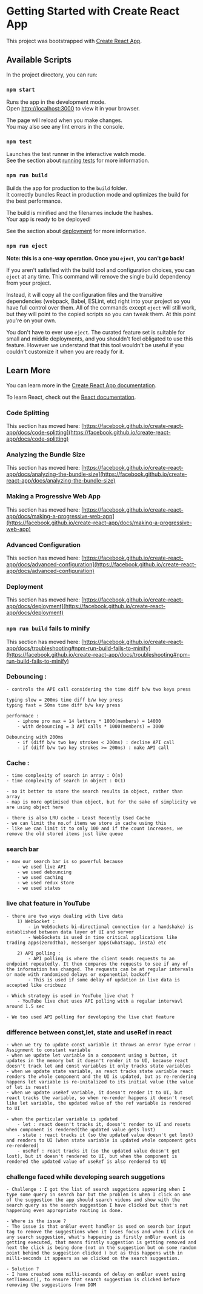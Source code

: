 # Getting Started with Create React App

This project was bootstrapped with [Create React App](https://github.com/facebook/create-react-app).

## Available Scripts

In the project directory, you can run:

### `npm start`

Runs the app in the development mode.\
Open [http://localhost:3000](http://localhost:3000) to view it in your browser.

The page will reload when you make changes.\
You may also see any lint errors in the console.

### `npm test`

Launches the test runner in the interactive watch mode.\
See the section about [running tests](https://facebook.github.io/create-react-app/docs/running-tests) for more information.

### `npm run build`

Builds the app for production to the `build` folder.\
It correctly bundles React in production mode and optimizes the build for the best performance.

The build is minified and the filenames include the hashes.\
Your app is ready to be deployed!

See the section about [deployment](https://facebook.github.io/create-react-app/docs/deployment) for more information.

### `npm run eject`

**Note: this is a one-way operation. Once you `eject`, you can't go back!**

If you aren't satisfied with the build tool and configuration choices, you can `eject` at any time. This command will remove the single build dependency from your project.

Instead, it will copy all the configuration files and the transitive dependencies (webpack, Babel, ESLint, etc) right into your project so you have full control over them. All of the commands except `eject` will still work, but they will point to the copied scripts so you can tweak them. At this point you're on your own.

You don't have to ever use `eject`. The curated feature set is suitable for small and middle deployments, and you shouldn't feel obligated to use this feature. However we understand that this tool wouldn't be useful if you couldn't customize it when you are ready for it.

## Learn More

You can learn more in the [Create React App documentation](https://facebook.github.io/create-react-app/docs/getting-started).

To learn React, check out the [React documentation](https://reactjs.org/).

### Code Splitting

This section has moved here: [https://facebook.github.io/create-react-app/docs/code-splitting](https://facebook.github.io/create-react-app/docs/code-splitting)

### Analyzing the Bundle Size

This section has moved here: [https://facebook.github.io/create-react-app/docs/analyzing-the-bundle-size](https://facebook.github.io/create-react-app/docs/analyzing-the-bundle-size)

### Making a Progressive Web App

This section has moved here: [https://facebook.github.io/create-react-app/docs/making-a-progressive-web-app](https://facebook.github.io/create-react-app/docs/making-a-progressive-web-app)

### Advanced Configuration

This section has moved here: [https://facebook.github.io/create-react-app/docs/advanced-configuration](https://facebook.github.io/create-react-app/docs/advanced-configuration)

### Deployment

This section has moved here: [https://facebook.github.io/create-react-app/docs/deployment](https://facebook.github.io/create-react-app/docs/deployment)

### `npm run build` fails to minify

This section has moved here: [https://facebook.github.io/create-react-app/docs/troubleshooting#npm-run-build-fails-to-minify](https://facebook.github.io/create-react-app/docs/troubleshooting#npm-run-build-fails-to-minify)



### Debouncing : 
    - controls the API call considering the time diff b/w two keys press

    typing slow = 200ms time diff b/w key press
    typing fast = 50ms time diff b/w key press

    performace : 
        - iphone pro max = 14 letters * 1000(members) = 14000
        - with debouncing = 3 API calls * 1000(members) = 3000

    Debouncing with 200ms
        - if (diff b/w two key strokes < 200ms) : decline API call
        - if (diff b/w two key strokes >= 200ms) : make API call


### Cache :

    - time complexity of search in array : O(n)
    - time complexity of search in object : O(1)

    - so it better to store the search results in object, rather than array
    - map is more optimised than object, but for the sake of simplicity we are using object here

    - there is also LRU cache - Least Recently Used Cache
    - we can limit the no.of items we store in cache using this
    - like we can limit it to only 100 and if the count increases, we remove the old stored items just like queue


### search bar

    - now our search bar is so powerful because
        - we used live API
        - we used debouncing
        - we used caching
        - we used redux store
        - we used states 

### live chat feature in YouTube

    - there are two ways dealing with live data
        1) WebSocket :
            - in WebSockets bi-directional connection (or a handshake) is established between data layer of UI and server
            - WebSockets is used in time critical applications like trading apps(zerodtha), messenger apps(whatsapp, insta) etc

        2) API polling :
            - API polling is where the client sends requests to an endpoint repeatedly. It then compares the requests to see if any of the information has changed. The requests can be at regular intervals or made with randomised delays or exponential backoff
            - This is used if some delay of updation in live data is accepted like cricbuzz

    - Which strategy is used in YouTube live chat ?
        - YouTube live chat uses API polling with a regular intervavl around 1.5 sec

    - We too used API polling for developing the live chat feature

### difference between const,let, state and useRef in react

    - when we try to update const variable it throws an error Type error : Assignment to constant variable
    - when we update let variable in a component using a button, it updates in the memory but it doesn't render it to UI, because react doesn't track let and const variables it only tracks state variables
    - when we update state variable, as react tracks state variable react renders the whole component and the UI is updated, but as re-rendering happens let variable is re-initalized to its initial value (the value of let is reset)
    - when we update useRef variable, it doesn't render it to UI, but react tracks the variable, so when re-render happens it doesn't reset like let variable, the updated value of the ref variable is rendered to UI

    - when the particular variable is updated 
        - let : react doesn't tracks it, doesn't render to UI and resets when component is rendered(the updated value gets lost)
        - state : react tracks it (so the updated value doesn't get lost) and renders to UI (when state variable is updated whole component gets re-rendered)
        - useRef : react tracks it (so the updated value doesn't get lost), but it doesn't rendered to UI, but when the component is rendered the updated value of useRef is also rendered to UI 


### challenge faced while developing search suggetions

    - Challenge : I got the list of search suggetions appearing when I type some query in search bar but the problem is when I click on one of the suggestion the app should search videos and show with the search query as the search suggestion I have clicked but that's not happening even appropriate routing is done.

    - Where is the issue ?
    - The issue is that onBlur event handler is used on search bar input tag to remove the suggestions when it loses focus and when I click on any search suggestion, what's happening is firstly onBlur event is getting executed, that means firstly suggestion is getting removed and next the click is being done (not on the suggestion but on some random point behind the suggestion clicked ) but as this happens with in milli-seconds it appears as we clicked on the search suggestion.

    - Solution ?
    - I have created some milli-seconds of delay on onBlur event using setTimeout(), to ensure that search suggestion is clicked before removing the suggestions from DOM






